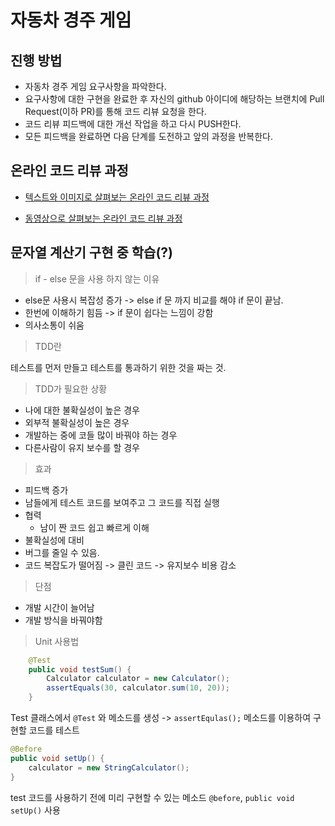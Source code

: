 # 자동차 경주 게임
## 진행 방법
* 자동차 경주 게임 요구사항을 파악한다.
* 요구사항에 대한 구현을 완료한 후 자신의 github 아이디에 해당하는 브랜치에 Pull Request(이하 PR)를 통해 코드 리뷰 요청을 한다.
* 코드 리뷰 피드백에 대한 개선 작업을 하고 다시 PUSH한다.
* 모든 피드백을 완료하면 다음 단계를 도전하고 앞의 과정을 반복한다.

## 온라인 코드 리뷰 과정
* [텍스트와 이미지로 살펴보는 온라인 코드 리뷰 과정](https://github.com/wwh-techcamp-2018/wwh-docs/blob/master/README.md)

* [동영상으로 살펴보는 온라인 코드 리뷰 과정](https://youtu.be/a5c9ku-_fok)



## 문자열 계산기 구현 중 학습(?) 

> if - else 문을 사용 하지 않는 이유

- else문 사용시 복잡성 증가 -> else if 문 까지 비교를 해야 if 문이 끝남.
- 한번에 이해하기 힘듬 -> if 문이 쉽다는 느낌이 강함
- 의사소통이 쉬움



> TDD란

테스트를 먼저 만들고 테스트를 통과하기 위한 것을 짜는 것.



> TDD가 필요한 상황

- 나에 대한 불확실성이 높은 경우
- 외부적 불확실성이 높은 경우
- 개발하는 중에 코들 많이 바꿔야 하는 경우
- 다른사람이 유지 보수를 할 경우



> 효과

- 피드백 증가
- 남들에게 테스트 코드를 보여주고 그 코드를 직접 실행
- 협력
  - 남이 짠 코드 쉽고 빠르게 이해
- 불확실성에 대비
- 버그를 줄일 수 있음.
- 코드 복잡도가 떨어짐 -> 클린 코드 -> 유지보수 비용 감소



> 단점

- 개발 시간이 늘어남
- 개발 방식을 바꿔야함



> Unit 사용법

```java
    @Test
    public void testSum() {
        Calculator calculator = new Calculator();
        assertEquals(30, calculator.sum(10, 20));
    }
```

Test 클래스에서 `@Test` 와 메소드를 생성 -> `assertEqulas();` 메소드를 이용하여 구현할 코드를 테스트



```java
@Before
public void setUp() {
    calculator = new StringCalculator();
}
```

test 코드를 사용하기 전에 미리 구현할 수 있는 메소드 `@before`, `public void setUp()` 사용
